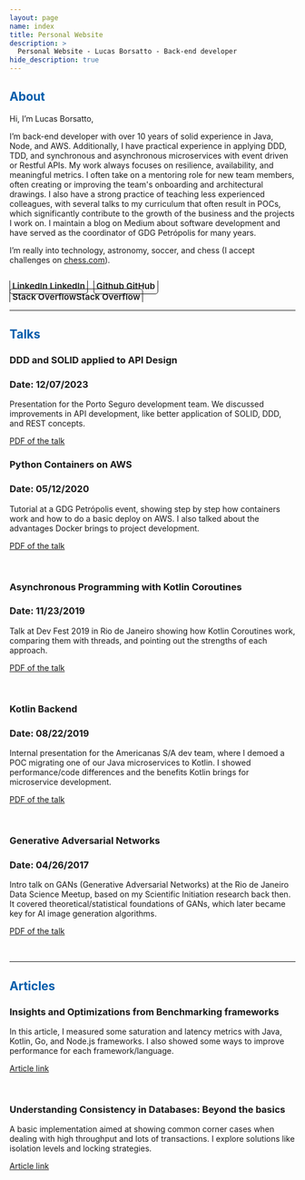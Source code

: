 ```yaml
---
layout: page
name: index
title: Personal Website
description: >
  Personal Website - Lucas Borsatto - Back-end developer
hide_description: true
---
```


<style type="text/css">
	.page-title {
		position: absolute;
		width: 1px;
  		height: 1px;
  		margin: -1px;
  		border: 0;
  		padding: 0;
  		clip: rect(0 0 0 0);
  		overflow: hidden;
	}
</style>

<h2 class="h1" style="color: rgb(1,92,171)" id="about">About</h2>

Hi, I’m Lucas Borsatto, 

I’m back-end developer with over 10 years of solid experience in Java, Node, and AWS.
Additionally, I have practical experience in applying DDD, TDD, and synchronous and asynchronous microservices with event driven or Restful APIs. My work always focuses on resilience, availability, and meaningful metrics.
I often take on a mentoring role for new team members, often creating or improving the team's onboarding and architectural drawings. I also have a strong practice of teaching less experienced colleagues, with several talks to my curriculum that often result in POCs, which significantly contribute to the growth of the business and the projects I work on. I maintain a blog on Medium about software development and have served as the coordinator of GDG Petrópolis for many years.

I’m really into technology, astronomy, soccer, and chess (I accept challenges on [chess.com](https://www.chess.com/member/lucasb001)).


<div class="body-social sidebar-social">
  <ul>
    <li> <a href="https://www.linkedin.com/in/lucas-borsatto-8b9a405a/" title="LinkedIn" class="no-mark-external" target="_blank"> <span class="icon-linkedin2"></span> <span aria-hidden="true">LinkedIn </span><span class="sr-only">LinkedIn</span></a></li>
    <li> <a href="https://github.com/lucasbsimao" title="GitHub" class="no-mark-external" target="_blank"> <span class="icon-github"></span> <span aria-hidden="true">Github </span><span class="sr-only">GitHub</span></a></li>
    <li> <a href="https://stackoverflow.com/users/2581736/lucas-borsatto" title="Stack Overflow" class="no-mark-external" target="_blank"> <span class="icon-stackoverflow"></span> <span aria-hidden="true">Stack Overflow</span><span class="sr-only">Stack Overflow</span></a></li>
  </ul>
</div>

---
<h2 class="h1" style="color: rgb(1,92,171)" id="lectures">Talks</h2>

<h3 class="h2">DDD and SOLID applied to API Design</h3>

<h3 class="h2">Date: 12/07/2023</h3>

Presentation for the Porto Seguro development team. We discussed improvements in API development, like better application of SOLID, DDD, and REST concepts.

[PDF of the talk](https://lucasbsimao.github.io/lectures/ApiDesign.pdf)
<br/>

<h3 class="h2">Python Containers on AWS</h3>

<h3 class="h2">Date: 05/12/2020</h3>

Tutorial at a GDG Petrópolis event, showing step by step how containers work and how to do a basic deploy on AWS. I also talked about the advantages Docker brings to project development.

[PDF of the talk](https://lucasbsimao.github.io/lectures/Containers.pdf)

<br/>

<h3 class="h2">Asynchronous Programming with Kotlin Coroutines</h3>

<h3 class="h2">Date: 11/23/2019</h3>

Talk at Dev Fest 2019 in Rio de Janeiro showing how Kotlin Coroutines work, comparing them with threads, and pointing out the strengths of each approach.

[PDF of the talk](https://lucasbsimao.github.io/lectures/kotlincoroutines-200207132933.pdf)

<br/>

<h3 class="h2">Kotlin Backend</h3>

<h3 class="h2">Date: 08/22/2019</h3>

Internal presentation for the Americanas S/A dev team, where I demoed a POC migrating one of our Java microservices to Kotlin. I showed performance/code differences and the benefits Kotlin brings for microservice development.

[PDF of the talk](https://lucasbsimao.github.io/lectures/kotlinbackendpresentation-190823024648.pdf)

<br/>

<h3 class="h2">Generative Adversarial Networks</h3>

<h3 class="h2">Date: 04/26/2017</h3>

Intro talk on GANs (Generative Adversarial Networks) at the Rio de Janeiro Data Science Meetup, based on my Scientific Initiation research back then. It covered theoretical/statistical foundations of GANs, which later became key for AI image generation algorithms.

[PDF of the talk](https://lucasbsimao.github.io/lectures/generativeadversarialnets-170426154023.pdf)

<br/>

---
<h2 class="h1" style="color: rgb(1,92,171)" id="articles">Articles</h2>

<h3 class="h2">Insights and Optimizations from Benchmarking frameworks</h3>

In this article, I measured some saturation and latency metrics with Java, Kotlin, Go, and Node.js frameworks. I also showed some ways to improve performance for each framework/language.

[Article link](https://medium.com/@lucas01/insights-and-optimizations-from-benchmarking-frameworks-a089bf44320)

<br/>

<h3 class="h2">Understanding Consistency in Databases: Beyond the basics</h3>

A basic implementation aimed at showing common corner cases when dealing with high throughput and lots of transactions. I explore solutions like isolation levels and locking strategies.

[Article link](https://medium.com/@lucas01/understanding-consistency-in-databases-beyond-the-basics-293013a50481)

<style type="text/css">
  .body-social > ul {
    display: inline-block;
    list-style-type: none;
    margin-bottom: 0;
    overflow: hidden;
    padding: 0;
  }

  .body-social > ul > li {
    float: left;
    padding-right: 10px;
  }

  .body-social > ul > li > a {
    display: inline;
    text-align: center;
    font-size: 0.95rem;
    font-weight: 600;
    padding: 4px;
    text-decoration: none;
    border-width: 1px;
    border-style: solid;
    border-radius: 5px;
    transition: background-color 250ms, color 250ms, text-decoration-color 250ms, border-color 250ms;
  }

  .body-social > ul > li > a:not(.btn):not(.no-hover) {
    border-color: var(--accent-color);
  }

  .body-social > ul > li > a:hover {
    color: white;
    background-color: var(--accent-color);
    border-radius: 5px;
    padding: 4px;
    transition: background-color 250ms, color 250ms, text-decoration-color 250ms, border-color 250ms;
  }

  .note-sm:before, .note:before {
    font-size: 1rem;
    color: rgb(1,92,171);
</style>
